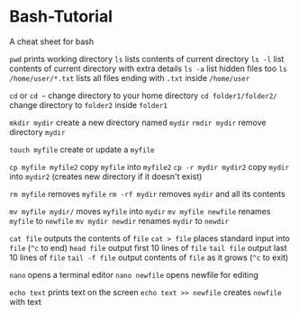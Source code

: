 # Bash-Tutorial
A cheat sheet for bash

`pwd` prints working directory
`ls` lists contents of current directory
`ls -l` list contents of current directory with extra details
`ls -a` list hidden files too
`ls /home/user/*.txt` lists all files ending with `.txt` inside `/home/user`

`cd` or `cd ~` change directory to your home directory
`cd folder1/folder2/` change directory to `folder2` inside `folder1`

`mkdir mydir` create a new directory named `mydir`
`rmdir mydir` remove directory `mydir`

`touch myfile` create or update a `myfile`

`cp myfile myfile2` copy `myfile` into `myfile2`
`cp -r mydir mydir2` copy `mydir` into `mydir2` (creates new directory if it doesn't exist)

`rm myfile` removes `myfile`
`rm -rf mydir` removes `mydir` and all its contents

`mv myfile mydir/` moves `myfile` into `mydir`
`mv myfile newfile` renames `myfile` to `newfile`
`mv mydir newdir` renames `mydir` to `newdir`

`cat file` outputs the contents of `file`
`cat > file` places standard input into `file` (`^c` to end)
`head file` output first 10 lines of `file`
`tail file` output last 10 lines of `file`
`tail -f file` output contents of `file` as it grows (`^c` to exit)

`nano` opens a terminal editor
`nano newfile` opens newfile for editing

`echo text` prints text on the screen
`echo text >> newfile` creates `newfile` with text

